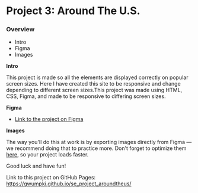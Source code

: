 # Project 3: Around The U.S.

### Overview

- Intro
- Figma
- Images

**Intro**

This project is made so all the elements are displayed correctly on popular screen sizes. Here I have created this site to be responsive and change depending to different screen sizes.This project was made using HTML, CSS, Figma, and made to be responsive to differing screen sizes.

**Figma**

- [Link to the project on Figma](https://www.figma.com/file/ii4xxsJ0ghevUOcssTlHZv/Sprint-3%3A-Around-the-US?node-id=0%3A1)

**Images**

The way you'll do this at work is by exporting images directly from Figma — we recommend doing that to practice more. Don't forget to optimize them [here](https://tinypng.com/), so your project loads faster.

Good luck and have fun!

Link to this project on GitHub Pages:
https://gwumpki.github.io/se_project_aroundtheus/
